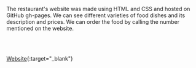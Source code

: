 
The restaurant's website was made using HTML and CSS and hosted on GitHub gh-pages. We can see different varieties of food dishes and its description and prices. We can order the food by calling the number mentioned on the website.

<br><br>

[Website](https://aditya423.github.io/ADITYA-S-RESTAURANT/){:target="_blank"}
